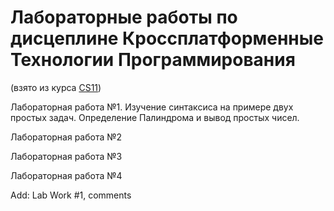 # Лабораторные работы по дисцеплине Кроссплатформенные Технологии Программирования
(взято из курса [CS11](http://courses.cms.caltech.edu/cs11/material/java/donnie/index.html))


Лабораторная работа №1.
Изучение синтаксиса на примере двух простых задач. Определение Палиндрома и вывод простых чисел.

Лабораторная работа №2

Лабораторная работа №3

Лабораторная работа №4

Add: Lab Work #1, comments
